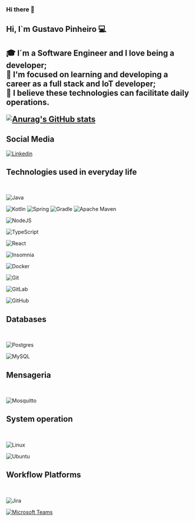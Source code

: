 ### Hi there 👋

<!--
**GustavoLPS/GustavoLPS** is a ✨ _special_ ✨ repository because its `README.md` (this file) appears on your GitHub profile.

Here are some ideas to get you started:

- 🔭 I’m currently working on ...
- 🌱 I’m currently learning ...
- 👯 I’m looking to collaborate on ...
- 🤔 I’m looking for help with ...
- 💬 Ask me about ...
- 📫 How to reach me: ...
- 😄 Pronouns: ...
- ⚡ Fun fact: ...
-->
<H2> Hi, I`m Gustavo Pinheiro 💻<H2>
<p> 
🎓 I´m a Software Engineer and I love being a developer; <br/>
🔭 I'm focused on learning and developing a career as a full stack and IoT developer; <br/>
🌱 I believe these technologies can facilitate daily operations. <br/>
 </p>
  
[![Anurag's GitHub stats](https://github-readme-stats.vercel.app/api?username=GustavoLPS&show_icons=true&theme=tokyonight)](https://github.com/anuraghazra/github-readme-stats)

## Social Media

[![Linkedin](https://img.shields.io/badge/gustavo-pinheiro-developer?style=for-the-badge&logo=linkedin&logoColor=white)](https://www.linkedin.com/in/gustavo-pinheiro-developer/)

## Technologies used in everyday life
<div style="display: inline_block"><br/>
 
   ![Java](https://img.shields.io/badge/java-%23ED8B00.svg?style=for-the-badge&logo=openjdk&logoColor=white)
 
   ![Kotlin](https://img.shields.io/badge/kotlin-%237F52FF.svg?style=for-the-badge&logo=kotlin&logoColor=white) ![Spring](https://img.shields.io/badge/spring-%236DB33F.svg?style=for-the-badge&logo=spring&logoColor=white) ![Gradle](https://img.shields.io/badge/Gradle-02303A.svg?style=for-the-badge&logo=Gradle&logoColor=white) ![Apache Maven](https://img.shields.io/badge/Apache%20Maven-C71A36?style=for-the-badge&logo=Apache%20Maven&logoColor=white)
    
   ![NodeJS](https://img.shields.io/badge/node.js-6DA55F?style=for-the-badge&logo=node.js&logoColor=white)
    
   ![TypeScript](https://img.shields.io/badge/typescript-%23007ACC.svg?style=for-the-badge&logo=typescript&logoColor=white)
    
   ![React](https://img.shields.io/badge/react-%2320232a.svg?style=for-the-badge&logo=react&logoColor=%2361DAFB)
    
   ![Insomnia](https://img.shields.io/badge/Insomnia-black?style=for-the-badge&logo=insomnia&logoColor=5849BE)
    
   ![Docker](https://img.shields.io/badge/docker-%230db7ed.svg?style=for-the-badge&logo=docker&logoColor=white)
    
   ![Git](https://img.shields.io/badge/git-%23F05033.svg?style=for-the-badge&logo=git&logoColor=white)
   
   ![GitLab](https://img.shields.io/badge/gitlab-%23181717.svg?style=for-the-badge&logo=gitlab&logoColor=white)
   
   ![GitHub](https://img.shields.io/badge/github-%23121011.svg?style=for-the-badge&logo=github&logoColor=white)
   
</div>  

## Databases
  
<div style="display: inline_block"><br/>
   
   ![Postgres](https://img.shields.io/badge/postgres-%23316192.svg?style=for-the-badge&logo=postgresql&logoColor=white)
 
   ![MySQL](https://img.shields.io/badge/mysql-4479A1.svg?style=for-the-badge&logo=mysql&logoColor=white)
   
</div>

## Mensageria

<div style="display: inline_block"><br/>
 
   ![Mosquitto](https://img.shields.io/badge/mosquitto-%233C5280.svg?style=for-the-badge&logo=eclipsemosquitto&logoColor=white)
 
</div>

## System operation 
  
<div style="display: inline_block"><br/>
 
   ![Linux](https://img.shields.io/badge/Linux-FCC624?style=for-the-badge&logo=linux&logoColor=black)
   
   ![Ubuntu](https://img.shields.io/badge/Ubuntu-E95420?style=for-the-badge&logo=ubuntu&logoColor=white)
   
</div>
  
## Workflow Platforms
<div style="display: inline_block"><br/>
  	
   ![Jira](https://img.shields.io/badge/jira-%230A0FFF.svg?style=for-the-badge&logo=jira&logoColor=white)
 
   [![Microsoft Teams](https://img.shields.io/badge/Microsoft%20Teams-6264A7?logo=microsoftteams&logoColor=fff&)](#)
  
</div>
  
 

